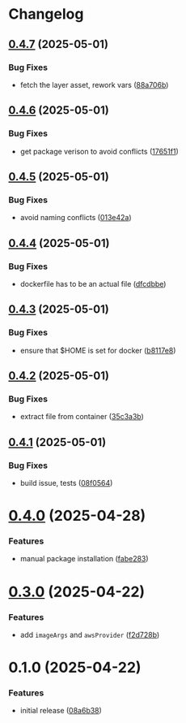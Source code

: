 # Changelog

## [0.4.7](https://github.com/mwillbanks/pulumi-aws-lambda-layer-builder/compare/0.4.6...0.4.7) (2025-05-01)

### Bug Fixes

- fetch the layer asset, rework vars ([88a706b](https://github.com/mwillbanks/pulumi-aws-lambda-layer-builder/commit/88a706bd1e827100dd2bd980b347f8ff90c04d2f))

## [0.4.6](https://github.com/mwillbanks/pulumi-aws-lambda-layer-builder/compare/0.4.5...0.4.6) (2025-05-01)

### Bug Fixes

- get package verison to avoid conflicts ([17651f1](https://github.com/mwillbanks/pulumi-aws-lambda-layer-builder/commit/17651f11472ed47ef59bd8929e2ddfd9489b61f0))

## [0.4.5](https://github.com/mwillbanks/pulumi-aws-lambda-layer-builder/compare/0.4.4...0.4.5) (2025-05-01)

### Bug Fixes

- avoid naming conflicts ([013e42a](https://github.com/mwillbanks/pulumi-aws-lambda-layer-builder/commit/013e42a4b9ccc47f0c0d4e6ec1ec63e7aeca1088))

## [0.4.4](https://github.com/mwillbanks/pulumi-aws-lambda-layer-builder/compare/0.4.3...0.4.4) (2025-05-01)

### Bug Fixes

- dockerfile has to be an actual file ([dfcdbbe](https://github.com/mwillbanks/pulumi-aws-lambda-layer-builder/commit/dfcdbbeb0a73de72a755a410353fe449b95aedb5))

## [0.4.3](https://github.com/mwillbanks/pulumi-aws-lambda-layer-builder/compare/0.4.2...0.4.3) (2025-05-01)

### Bug Fixes

- ensure that $HOME is set for docker ([b8117e8](https://github.com/mwillbanks/pulumi-aws-lambda-layer-builder/commit/b8117e8b32f5e584a85f1b140b52dbbde4653abc))

## [0.4.2](https://github.com/mwillbanks/pulumi-aws-lambda-layer-builder/compare/0.4.1...0.4.2) (2025-05-01)

### Bug Fixes

- extract file from container ([35c3a3b](https://github.com/mwillbanks/pulumi-aws-lambda-layer-builder/commit/35c3a3bafc810517636c83b7229b2876b1ad5d7e))

## [0.4.1](https://github.com/mwillbanks/pulumi-aws-lambda-layer-builder/compare/0.4.0...0.4.1) (2025-05-01)

### Bug Fixes

- build issue, tests ([08f0564](https://github.com/mwillbanks/pulumi-aws-lambda-layer-builder/commit/08f056469c2acbe19b3b64949f0577ad7555c81a))

# [0.4.0](https://github.com/mwillbanks/pulumi-aws-lambda-layer-builder/compare/0.3.0...0.4.0) (2025-04-28)

### Features

- manual package installation ([fabe283](https://github.com/mwillbanks/pulumi-aws-lambda-layer-builder/commit/fabe283665a069bb72498ab18918184eb8852a92))

# [0.3.0](https://github.com/mwillbanks/pulumi-aws-lambda-layer-builder/compare/0.1.0...0.3.0) (2025-04-22)

### Features

- add `imageArgs` and `awsProvider` ([f2d728b](https://github.com/mwillbanks/pulumi-aws-lambda-layer-builder/commit/f2d728b0b5f44225b2795e113569ceeaa2987abf))

# 0.1.0 (2025-04-22)

### Features

- initial release ([08a6b38](https://github.com/mwillbanks/pulumi-aws-lambda-layer-builder/commit/08a6b38336b9d5a9f7d995fe810ddb98f02c5b7a))
